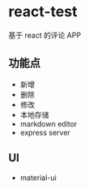 # react-test

基于 react 的评论 APP

## 功能点

* 新增
* 删除
* 修改
* 本地存储
* markdown editor
* express server

## UI

* material-ui
